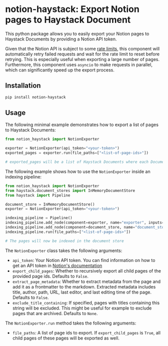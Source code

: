# notion-haystack: Export Notion pages to Haystack Document

This python package allows you to easily export your Notion pages to Haystack Documents by providing a Notion API token.

Given that the Notion API is subject to some [rate limits](https://developers.notion.com/reference/request-limits),
this component will automatically retry failed requests and wait for the rate limit to reset before retrying. This is
especially useful when exporting a large number of pages. Furthermore, this component uses `asyncio` to make requests in
parallel, which can significantly speed up the export process.

## Installation

```bash
pip install notion-haystack
```

## Usage

The following minimal example demonstrates how to export a list of pages to Haystack Documents:
```python
from notion_haystack import NotionExporter

exporter = NotionExporter(api_token="<your-token>")
exported_pages = exporter.run(file_paths=["<list-of-page-ids>"])

# exported_pages will be a list of Haystack Documents where each Document corresponds to a Notion page
```

The following example shows how to use the `NotionExporter` inside an indexing pipeline:
```python
from notion_haystack import NotionExporter
from haystack.document_stores import InMemoryDocumentStore
from haystack import Pipeline

document_store = InMemoryDocumentStore()
exporter = NotionExporter(api_token="<your-token>")

indexing_pipeline = Pipeline()
indexing_pipeline.add_node(component=exporter, name="exporter", inputs=["File"])
indexing_pipeline.add_node(component=document_store, name="document_store", inputs=["exporter"])
indexing_pipeline.run(file_paths=["<list-of-page-ids>"])

# The pages will now be indexed in the document store
```

The `NotionExporter` class takes the following arguments:
- `api_token`: Your Notion API token. You can find information on how to get an API token in [Notion's documentation](https://developers.notion.com/docs/create-a-notion-integration)
- `export_child_pages`: Whether to recursively export all child pages of the provided page ids. Defaults to `False`.
- `extract_page_metadata`: Whether to extract metadata from the page and add it as a frontmatter to the markdown. 
                           Extracted metadata includes title, author, path, URL, last editor, and last editing time of 
                           the page. Defaults to `False`.
- `exclude_title_containing`: If specified, pages with titles containing this string will be excluded. This might be
                              useful for example to exclude pages that are archived. Defaults to `None`.

The `NotionExporter.run` method takes the following arguments:
- `file_paths`: A list of page ids to export. If `export_child_pages` is `True`, all child pages of these pages will be
                exported as well.
